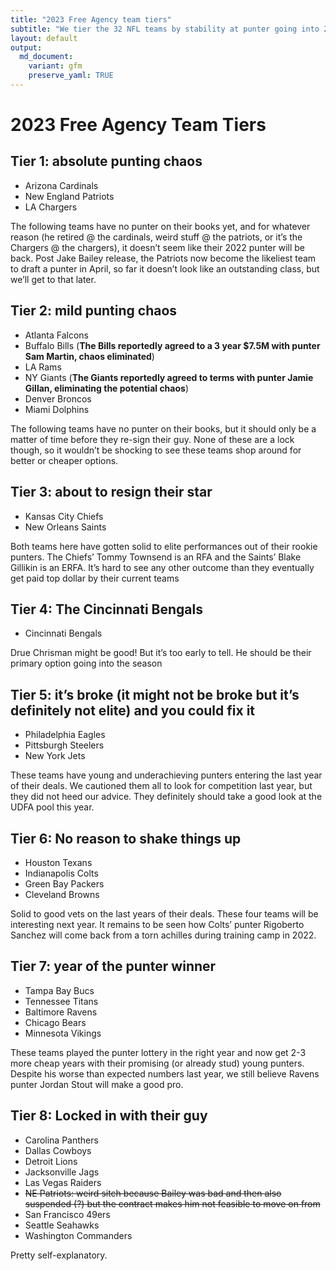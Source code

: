 ```yaml
---
title: "2023 Free Agency team tiers"
subtitle: "We tier the 32 NFL teams by stability at punter going into 2023 Free Agency"
layout: default
output:
  md_document:
    variant: gfm
    preserve_yaml: TRUE
---
```

# 2023 Free Agency Team Tiers

## Tier 1: absolute punting chaos

- Arizona Cardinals
- New England Patriots
- LA Chargers

The following teams have no punter on their books yet, and for whatever reason (he retired @ the cardinals, weird stuff @ the patriots, or it’s the Chargers @ the chargers), it doesn’t seem like their 2022 punter will be back. Post Jake Bailey release, the Patriots now become the likeliest team to draft a punter in April, so far it doesn’t look like an outstanding class, but we’ll get to that later.



## Tier 2: mild punting chaos

- Atlanta Falcons
- Buffalo Bills (**The Bills reportedly agreed to a 3 year $7.5M with punter Sam Martin, chaos eliminated**)
- LA Rams
- NY Giants (**The Giants reportedly agreed to terms with punter Jamie Gillan, eliminating the potential chaos**)
- Denver Broncos
- Miami Dolphins

The following teams have no punter on their books, but it should only be a matter of time before they re-sign their guy. None of these are a lock though, so it wouldn’t be shocking to see these teams shop around for better or cheaper options.


## Tier 3: about to resign their star

- Kansas City Chiefs
- New Orleans Saints

Both teams here have gotten solid to elite performances out of their rookie punters. The Chiefs’ Tommy Townsend is an RFA and the Saints’ Blake Gillikin is an ERFA. It’s hard to see any other outcome than they eventually get paid top dollar by their current teams

## Tier 4: The Cincinnati Bengals

- Cincinnati Bengals

Drue Chrisman might be good! But it’s too early to tell. He should be their primary option going into the season

## Tier 5: it’s broke (it might not be broke but it’s definitely not elite) and you could fix it

- Philadelphia Eagles
- Pittsburgh Steelers
- New York Jets

These teams have young and underachieving punters entering the last year of their deals. We cautioned them all to look for competition last year, but they did not heed our advice. They definitely should take a good look at the UDFA pool this year.

## Tier 6: No reason to shake things up

- Houston Texans
- Indianapolis Colts
- Green Bay Packers
- Cleveland Browns

Solid to good vets on the last years of their deals. These four teams will be interesting next year. It remains to be seen how Colts’ punter Rigoberto Sanchez will come back from a torn achilles during training camp in 2022.


## Tier 7: year of the punter winner

- Tampa Bay Bucs
- Tennessee Titans
- Baltimore Ravens
- Chicago Bears
- Minnesota Vikings

These teams played the punter lottery in the right year and now get 2-3 more cheap years with their promising (or already stud) young punters. Despite his worse than expected numbers last year, we still believe Ravens punter Jordan Stout will make a good pro.

## Tier 8: Locked in with their guy

- Carolina Panthers
- Dallas Cowboys
- Detroit Lions
- Jacksonville Jags
- Las Vegas Raiders
- ~~NE Patriots: weird sitch because Bailey was bad and then also suspended (?) but the contract makes him not feasible to move on from~~
- San Francisco 49ers
- Seattle Seahawks
- Washington Commanders

Pretty self-explanatory.
